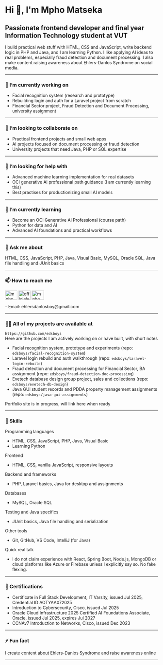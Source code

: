 # Hi 👋, I'm Mpho Matseka

## Passionate frontend developer and final year Information Technology student at VUT
I build practical web stuff with HTML, CSS and JavaScript, write backend logic in PHP and Java, and I am learning Python. I like applying AI ideas to real problems, especially fraud detection and document processing. I also make content raising awareness about Ehlers-Danlos Syndrome on social media.

---

### 🔭 I’m currently working on
- Facial recognition system (research and prototype)  
- Rebuilding login and auth for a Laravel project from scratch  
- Financial Sector project, Fraud Detection and Document Processing, university assignment  

---

### 👯 I’m looking to collaborate on
- Practical frontend projects and small web apps  
- AI projects focused on document processing or fraud detection  
- University projects that need Java, PHP or SQL expertise

---

### 🤝 I’m looking for help with
- Advanced machine learning implementation for real datasets  
- OCI generative AI professional path guidance (I am currently learning this)  
- Best practises for productionizing small AI models

---

### 🌱 I’m currently learning
- Become an OCI Generative AI Professional (course path)  
- Python for data and AI  
- Advanced AI foundations and practical workflows

---

### 💬 Ask me about
HTML, CSS, JavaScript, PHP, Java, Visual Basic, MySQL, Oracle SQL, Java file handling and JUnit basics

---

### 📫 How to reach me
<p align="left">
<a href="https://linkedin.com/in/mphomatseka" target="blank"><img align="center" src="https://raw.githubusercontent.com/rahuldkjain/github-profile-readme-generator/master/src/images/icons/Social/linked-in-alt.svg" alt="mphomatseka" height="30" width="40" /></a>
<a href="https://fb.com/officialehlersdanlosboy" target="blank"><img align="center" src="https://raw.githubusercontent.com/rahuldkjain/github-profile-readme-generator/master/src/images/icons/Social/facebook.svg" alt="officialehlersdanlosboy" height="30" width="40" /></a>
<a href="https://instagram.com/mphomatseka" target="blank"><img align="center" src="https://raw.githubusercontent.com/rahuldkjain/github-profile-readme-generator/master/src/images/icons/Social/instagram.svg" alt="mphomatseka" height="30" width="40" /></a>
</p> 
- Email: ehlersdanlosboy@gmail.com

---

### 👨‍💻 All of my projects are available at
`https://github.com/edsboys`  
Here are the projects I am actively working on or have built, with short notes
- Facial recognition system, prototype and experiments (repo: `edsboys/facial-recognition-system`)  
- Laravel login rebuild and auth walkthrough (repo: `edsboys/laravel-login-rebuild`)  
- Fraud detection and document processing for Financial Sector, BA assignment (repo: `edsboys/fraud-detection-doc-processing`)  
- Evetech database design group project, sales and collections (repo: `edsboys/evetech-db-design`)  
- Java GUI student records and PDDA property management assignments (repo: `edsboys/java-gui-assignments`)

Portfolio site is in progress, will link here when ready

---

### 🧰 Skills

Programming languages
- HTML, CSS, JavaScript, PHP, Java, Visual Basic  
- Learning Python

Frontend
- HTML, CSS, vanilla JavaScript, responsive layouts

Backend and frameworks
- PHP, Laravel basics, Java for desktop and assignments

Databases
- MySQL, Oracle SQL

Testing and Java specifics
- JUnit basics, Java file handling and serialization

Other tools
- Git, GitHub, VS Code, IntelliJ (for Java)

Quick real talk
- I do not claim experience with React, Spring Boot, Node.js, MongoDB or cloud platforms like Azure or Firebase unless I explicitly say so. No fake flexing.

---

### 🏅 Certifications
- Certificate in Full Stack Development, IT Varsity, issued Jul 2025, Credential ID AOTYAA072025  
- Introduction to Cybersecurity, Cisco, issued Jul 2025  
- Oracle Cloud Infrastructure 2025 Certified AI Foundations Associate, Oracle, issued Jul 2025, expires Jul 2027  
- CCNAv7 Introduction to Networks, Cisco, issued Dec 2023

---

### ⚡ Fun fact
I create content about Ehlers-Danlos Syndrome and raise awareness online

---
